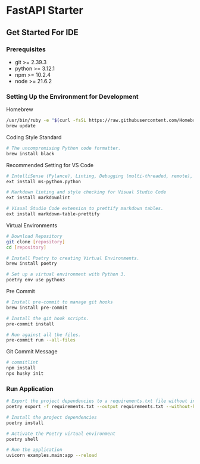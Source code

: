 # FastAPI Starter

## Get Started For IDE

### Prerequisites

- git >= 2.39.3
- python >= 3.12.1
- npm >= 10.2.4
- node >= 21.6.2

### Setting Up the Environment for Development

Homebrew

```sh
/usr/bin/ruby -e "$(curl -fsSL https://raw.githubusercontent.com/Homebrew/install/master/install)"
brew update
```

Coding Style Standard

```sh
# The uncompromising Python code formatter.
brew install black
```

Recommended Setting for VS Code

```sh
# IntelliSense (Pylance), Linting, Debugging (multi-threaded, remote), Jupyter Notebooks, code formatting, refactoring, unit tests, and more.
ext install ms-python.python

# Markdown linting and style checking for Visual Studio Code
ext install markdownlint

# Visual Studio Code extension to prettify markdown tables.
ext install markdown-table-prettify
```

Virtual Environments

```sh
# Download Repository
git clone [repository]
cd [repository]

# Install Poetry to creating Virtual Environments.
brew install poetry

# Set up a virtual environment with Python 3.
poetry env use python3
```

Pre Commit

```sh
# Install pre-commit to manage git hooks
brew install pre-commit

# Install the git hook scripts.
pre-commit install

# Run against all the files.
pre-commit run --all-files
```

Git Commit Message

```sh
# commitlint
npm install
npx husky init
```

### Run Application

```sh
# Export the project dependencies to a requirements.txt file without including hashes
poetry export -f requirements.txt --output requirements.txt --without-hashes

# Install the project dependencies
poetry install

# Activate the Poetry virtual environment
poetry shell

# Run the application
uvicorn examples.main:app --reload
```
